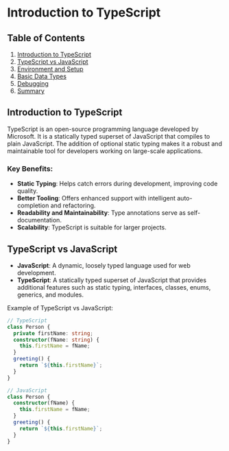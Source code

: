 # Introduction to TypeScript

## Table of Contents
1. [Introduction to TypeScript](#introduction-to-typescript)
2. [TypeScript vs JavaScript](#typescript-vs-javascript)
3. [Environment and Setup](#environment-and-setup)
4. [Basic Data Types](#basic-data-types)
5. [Debugging](#debugging)
6. [Summary](#summary)

## Introduction to TypeScript
TypeScript is an open-source programming language developed by Microsoft. It is a statically typed superset of JavaScript that compiles to plain JavaScript. The addition of optional static typing makes it a robust and maintainable tool for developers working on large-scale applications.

### Key Benefits:
- **Static Typing**: Helps catch errors during development, improving code quality.
- **Better Tooling**: Offers enhanced support with intelligent auto-completion and refactoring.
- **Readability and Maintainability**: Type annotations serve as self-documentation.
- **Scalability**: TypeScript is suitable for larger projects.

## TypeScript vs JavaScript
- **JavaScript**: A dynamic, loosely typed language used for web development.
- **TypeScript**: A statically typed superset of JavaScript that provides additional features such as static typing, interfaces, classes, enums, generics, and modules.

Example of TypeScript vs JavaScript:
```typescript
// TypeScript
class Person {
  private firstName: string;
  constructor(fName: string) {
    this.firstName = fName;
  }
  greeting() {
    return `${this.firstName}`;
  }
}

// JavaScript
class Person {
  constructor(fName) {
    this.firstName = fName;
  }
  greeting() {
    return `${this.firstName}`;
  }
}

